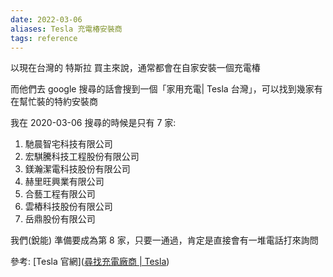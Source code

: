 ```yaml
---
date: 2022-03-06
aliases: Tesla 充電椿安裝商
tags: reference
---
```


以現在台灣的 特斯拉 買主來說，通常都會在自家安裝一個充電椿

而他們去 google 搜尋的話會搜到一個「家用充電| Tesla 台灣」，可以找到幾家有在幫忙裝的特約安裝商

我在 2020-03-06 搜尋的時候是只有 7 家:
1. 馳晨智宅科技有限公司
2. 宏騏騰科技工程股份有限公司
3. 鎂瀚潔電科技股份有限公司
4. 赫里旺興業有限公司
5. 合藝工程有限公司
6. 雲樁科技股份有限公司
7. 岳鼎股份有限公司

我們(銳能) 準備要成為第 8 家，只要一通過，肯定是直接會有一堆電話打來詢問

參考: [Tesla 官網]([尋找充電廠商 | Tesla](https://www.tesla.com/zh_TW/support/find-electrician))